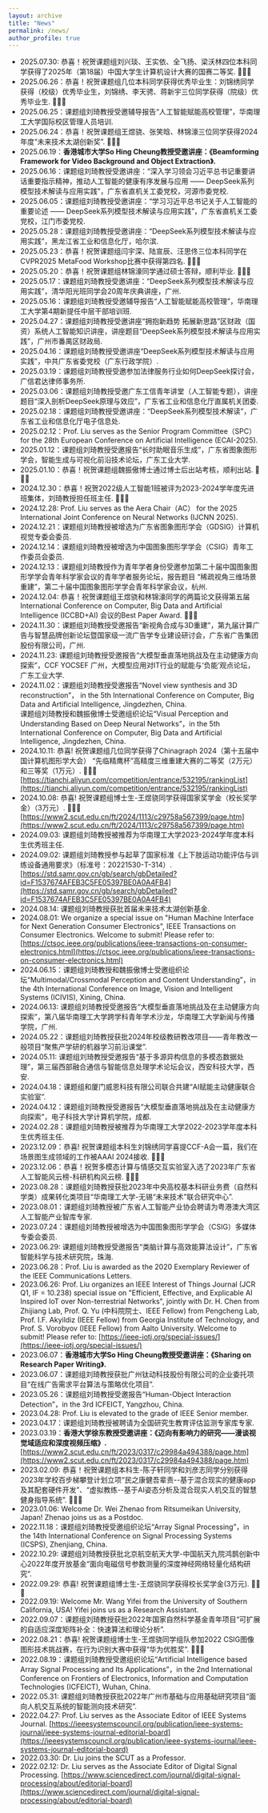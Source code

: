 ```yaml
---
layout: archive
title: "News"
permalink: /news/
author_profile: true
---
```


* 2025.07.30: 恭喜！祝贺课题组刘兴琰、王实依、全飞扬、梁沃林四位本科同学获得了2025年（第18届）中国大学生计算机设计大赛的国赛二等奖.&nbsp;🎉🎉🎉
* 2025.06.26：恭喜！祝贺课题组几位本科同学获得优秀毕业生：刘锦绣同学获得（校级）优秀毕业生，刘锦绣、李天骋、蒋新宇三位同学获得（院级）优秀毕业生.&nbsp;🎉🎉🎉
* 2025.06.25：课题组刘琦教授受邀辅导报告“人工智能赋能高校管理”，华南理工大学国际校区管理人员培训.
* 2025.06.24：恭喜！祝贺课题组王煜骁、张笑晗、林锦濠三位同学获得2024年度“未来技术太湖创新奖”.&nbsp;🎉🎉🎉
* 2025.06.19：**香港城市大学So Hing Cheung教授受邀讲座：《Beamforming Framework for Video Background and Object Extraction》.**
* 2025.06.16：课题组刘琦教授受邀讲座：“深入学习领会习近平总书记重要讲话重要指示精神，推动人工智能的健康有序发展与应用 —— DeepSeek系列模型技术解读与应用实践”，广东省直机关工委党校，河源市委党校.
* 2025.06.05：课题组刘琦教授受邀讲座：“学习习近平总书记关于人工智能的重要论述 —— DeepSeek系列模型技术解读与应用实践”，广东省直机关工委党校，江门市委党校.
* 2025.05.28：课题组刘琦教授受邀讲座：“DeepSeek系列模型技术解读与应用实践”，黑龙江省工业和信息化厅，哈尔滨.
* 2025.05.23：恭喜！祝贺课题组闫宇深、陆宣辰、汪思佟三位本科同学在CVPR2025 MetaFood Workshop比赛中获得第四名.&nbsp;🎉🎉🎉
* 2025.05.20：恭喜！祝贺课题组林锦濠同学通过硕士答辩，顺利毕业.&nbsp;🎉🎉🎉
* 2025.05.17：课题组刘琦教授受邀讲座：“DeepSeek系列模型技术解读与应用实践”，清华阳光班同学会20周年庆典讲座，广州.
* 2025.05.16：课题组刘琦教授受邀辅导报告“人工智能赋能高校管理”，华南理工大学第4期新提任中层干部培训班.
* 2025.04.27：课题组刘琦教授受邀讲座“拥抱新趋势 拓展新思路”区财政（国资）系统人工智能知识讲座，讲座题目“DeepSeek系列模型技术解读与应用实践”，广州市番禺区财政局.
* 2025.04.16：课题组刘琦教授受邀讲座“DeepSeek系列模型技术解读与应用实践”，中共广东省委党校（广东行政学院）.
* 2025.03.19：课题组刘琦教授受邀参加法律服务行业如何DeepSeek探讨会，广信君达律师事务所.
* 2025.03.06：课题组刘琦教授受邀广东工信青年讲堂（人工智能专题），讲座题目“深入剖析DeepSeek原理与效应”，广东省工业和信息化厅直属机关团委.
* 2025.02.18：课题组刘琦教授受邀讲座：“DeepSeek系列模型技术解读”，广东省工业和信息化厅电子信息处.
* 2025.02.12：Prof. Liu serves as the Senior Program Committee（SPC） for the 28th European Conference on Artificial Intelligence (ECAI-2025).
* 2025.01.12：课题组刘琦教授受邀报告“长时助眠音乐生成”，广东省图象图形学会，智能生成与可视化前沿技术论坛，广东工业大学.
* 2025.01.10：恭喜！祝贺课题组魏振傲博士通过博士后出站考核，顺利出站.&nbsp;🎉🎉🎉
* 2024.12.30：恭喜！祝贺2022级人工智能1班被评为2023-2024学年度先进班集体，刘琦教授担任班主任.&nbsp;🎉🎉🎉
* 2024.12.28: Prof. Liu serves as the Aera Chair（AC） for the 2025 International Joint Conference on Neural Networks (IJCNN 2025).
* 2024.12.21：课题组刘琦教授被增选为广东省图象图形学会（GDSIG）计算机视觉专委会委员.
* 2024.12.14：课题组刘琦教授被增选为中国图象图形学学会（CSIG）青年工作委员会委员.
* 2024.12.13：课题组刘琦教授作为青年学者身份受邀参加第二十届中国图象图形学学会青年科学家会议的青年学者服务论坛，报告题目 “稀疏视角三维场景重建”，第二十届中国图象图形学学会青年科学家会议，杭州.
* 2024.12.04: 恭喜！祝贺课题组王煜骁和林锦濠同学的两篇论文获得第五届International Conference on Computer, Big Data and Artificial Intelligence (ICCBD+AI) 会议的Best Paper Award.&nbsp;🎉🎉🎉
* 2024.11.30：课题组刘琦教授受邀报告“新视角合成与3D重建”，第九届计算广告与智慧品牌创新论坛暨国家级一流广告学专业建设研讨会，广东省广告集团股份有限公司，广州.
* 2024.11.23: 课题组刘琦教授受邀报告“大模型垂直落地挑战及在主动健康方向探索”，CCF YOCSEF 广州，大模型应用对IT行业的赋能与‘负能’观点论坛，广东工业大学.
* 2024.11.02：课题组刘琦教授受邀报告“Novel view synthesis and 3D reconstruction”， in the 5th International Conference on Computer, Big Data and Artificial Intelligence, Jingdezhen, China.  
              课题组刘琦教授和魏振傲博士受邀组织论坛“Visual Perception and Understanding Based on Deep Neural Networks”，in the 5th International Conference on Computer, Big Data and Artificial Intelligence, Jingdezhen, China.
* 2024.10.11: 恭喜! 祝贺课题组几位同学获得了Chinagraph 2024（第十五届中国计算机图形学大会） “先临精鹰杯”高精度三维重建大赛的二等奖（2万元）和三等奖（1万元）.&nbsp;🎉🎉🎉 [https://tianchi.aliyun.com/competition/entrance/532195/rankingList](https://tianchi.aliyun.com/competition/entrance/532195/rankingList) 
* 2024.10.08: 恭喜! 祝贺课题组博士生-王煜骁同学获得国家奖学金（校长奖学金）（3万元）.&nbsp;🎉🎉🎉 [https://www2.scut.edu.cn/ft/2024/1113/c29758a567399/page.htm](https://www2.scut.edu.cn/ft/2024/1113/c29758a567399/page.htm) 
* 2024.09.03: 课题组刘琦教授被推荐为华南理工大学2023-2024学年度本科生优秀班主任.
* 2024.09.02: 课题组刘琦教授参与起草了国家标准《上下肢运动功能评估与训练设备通用要求》（标准号：20221530-T-314）. [https://std.samr.gov.cn/gb/search/gbDetailed?id=F1537674AFEB3C5FE05397BE0A0A4FB4](https://std.samr.gov.cn/gb/search/gbDetailed?id=F1537674AFEB3C5FE05397BE0A0A4FB4) 
* 2024.08.14: 课题组刘琦教授获批首届未来技术太湖创新基金.
* 2024.08.01: We organize a special issue on "Human Machine Interface for Next Generation Consumer Electronics", IEEE Transactions on Consumer Electronics. Welcome to submit! Please refer to: [https://ctsoc.ieee.org/publications/ieee-transactions-on-consumer-electronics.html](https://ctsoc.ieee.org/publications/ieee-transactions-on-consumer-electronics.html)
* 2024.06.15：课题组刘琦教授和魏振傲博士受邀组织论坛“Multimodal/Crossmodal Perception and Content Understanding”，in the 4th International Conference on Image, Vision and Intelligent Systems (ICIVIS), Xining, China.
* 2024.06.13: 课题组刘琦教授受邀报告“大模型垂直落地挑战及在主动健康方向探索”，第八届华南理工大学跨学科青年学术沙龙，华南理工大学新闻与传播学院，广州.
* 2024.05.22：课题组刘琦教授获批2024年校级教研教改项目——青年教改一般项目“聚焦产学研的机器学习前沿课堂”.
* 2024.05.11: 课题组刘琦教授受邀报告“基于多源异构信息的多模态数据处理”，第三届西部融合通信与智能信息处理学术论坛会议，西安科技大学，西安.
* 2024.04.18：课题组和厦门威恩科技有限公司联合共建“AI赋能主动健康联合实验室”.
* 2024.04.12：课题组刘琦教授受邀报告“大模型垂直落地挑战及在主动健康方向探索”，电子科技大学计算机学院，成都.
* 2024.02.28：课题组刘琦教授被推荐为华南理工大学2022-2023学年度本科生优秀班主任.
* 2023.12.09：恭喜! 祝贺课题组本科生刘锦绣同学喜提CCF-A会一篇，我们在场景图生成领域的工作被AAAI 2024接收.&nbsp;🎉🎉🎉
* 2023.12.06：恭喜！祝贺多模态计算与情感交互实验室入选了2023年广东省人工智能风云榜-科研机构风云榜.&nbsp;🎉🎉🎉
* 2023.08.28：课题组刘琦教授获批2023年中央高校基本科研业务费（自然科学类）成果转化类项目“华南理工大学-无锡“未来技术”联合研究中心”.
* 2023.08.01：课题组刘琦教授被广东省人工智能产业协会聘请为粤港澳大湾区人工智能产业智库专家.
* 2023.07.24：课题组刘琦教授被增选为中国图象图形学学会（CSIG）多媒体专委会委员.
* 2023.06.29: 课题组刘琦教授受邀报告“类脑计算与高效能算法设计”，广东省智能科学与技术研究院，珠海.
* 2023.06.28：Prof. Liu is awarded as the 2020 Exemplary Reviewer of the IEEE Communications Letters. 
* 2023.06.26: Prof. Liu organizes an IEEE Interest of Things Journal (JCR Q1, IF = 10.238) special issue on "Efficient, Effective, and Explicable AI Inspired IoT over Non-terrestrial Networks", jointly with Dr. H. Chen from Zhijiang Lab, Prof. Q. Yu (中科院院士、IEEE Fellow) from Pengcheng Lab, Prof. I.F. Akyildiz (IEEE Fellow) from Georgia Institute of Technology, and Prof. S. Vorobyov (IEEE Fellow) from Aalto University. Welcome to submit! Please refer to: [https://ieee-iotj.org/special-issues/](https://ieee-iotj.org/special-issues/)
* 2023.06.07：**香港城市大学So Hing Cheung教授受邀讲座：《Sharing on Research Paper Writing》.**
* 2023.06.07：课题组刘琦教授获批广州钛动科技股份有限公司的企业委托项目“在线广告需求平台算法与策略优化项目”.
* 2023.05.26：课题组刘琦教授受邀报告“Human-Object Interaction Detection”，in the 3rd ICFEICT, Yangzhou, China.
* 2023.04.28: Prof. Liu is elevated to the grade of IEEE Senior member.
* 2023.04.17：课题组刘琦教授被聘请为全国研究生教育评估监测专家库专家.
* 2023.03.19：**香港大学徐东教授受邀讲座：《迈向有影响力的研究——漫谈视觉域适应和深度视频压缩》.**[https://www2.scut.edu.cn/ft/2023/0317/c29984a494388/page.htm](https://www2.scut.edu.cn/ft/2023/0317/c29984a494388/page.htm)
* 2023.02.09: 恭喜！祝贺课题组本科生-陈子轩同学和刘彦志同学分别获得2023年学校百步梯攀登计划立项“民之康健吾辈责--基于混合现实的健康app及其配套硬件开发”、“虚拟教练--基于AI姿态分析及混合现实人机交互的智慧健身指导系统”.&nbsp;🎉🎉🎉
* 2023.01.06: Welcome Dr. Wei Zhenao from Ritsumeikan University, Japan! Zhenao joins us as a Postdoc.
* 2022.11.18：课题组刘琦教授受邀组织论坛“Array Signal Processing”，in the 14th International Conference on Signal Processing Systems (ICSPS), Zhenjiang, China.
* 2022.10.29: 课题组刘琦教授获批北京航空航天大学-中国航天九院鸿鹊创新中心2022年度开放基金“面向电磁信号参数测量的深度神经网络轻量化结构研究”.
* 2022.09.29: 恭喜! 祝贺课题组博士生-王煜骁同学获得校长奖学金(3万元).&nbsp;🎉🎉🎉
* 2022.09.19: Welcome Mr. Wang Yifei from the University of Southern California, USA! Yifei joins us as a Research Assistant.
* 2022.09.07：课题组刘琦教授获批2022年国家自然科学基金青年项目“可扩展的自适应深度矩阵补全：快速算法和理论分析”.
* 2022.08.21：恭喜! 祝贺课题组博士生-王煜骁同学组队参加2022 CSIG图像图形技术挑战赛，在行为识别大赛中获得“华为优胜奖”.&nbsp;🎉🎉🎉
* 2022.08.19：课题组刘琦教授受邀组织论坛“Artificial Intelligence based Array Signal Processing and Its Applications”，in the 2nd International Conference on Frontiers of Electronics, Information and Computation Technologies (ICFEICT), Wuhan, China.
* 2022.05.31: 课题组刘琦教授获批2022年广州市基础与应用基础研究项目“面向人机交互系统的智能测向技术研究”.   
* 2022.04.27: Prof. Liu serves as the Associate Editor of IEEE Systems Journal. [https://ieeesystemscouncil.org/publication/ieee-systems-journal/ieee-systems-journal-editorial-board](https://ieeesystemscouncil.org/publication/ieee-systems-journal/ieee-systems-journal-editorial-board)  
* 2022.03.30: Dr. Liu joins the SCUT as a Professor.                                  
* 2022.02.12: Dr. Liu serves as the Associate Editor of Digital Signal Processing. [https://www.sciencedirect.com/journal/digital-signal-processing/about/editorial-board](https://www.sciencedirect.com/journal/digital-signal-processing/about/editorial-board) 


